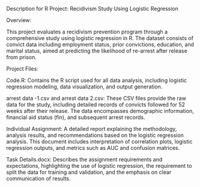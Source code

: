 Description for R Project: Recidivism Study Using Logistic Regression

Overview:

This project evaluates a recidivism prevention program through a comprehensive study using logistic regression in R. The dataset consists of convict data including employment status, prior convictions, education, and marital status, aimed at predicting the likelihood of re-arrest after release from prison.

Project Files:

Code.R: Contains the R script used for all data analysis, including logistic regression modeling, data visualization, and output generation.

arrest data -1.csv and arrest data 2.csv: These CSV files provide the raw data for the study, including detailed records of convicts followed for 52 weeks after their release. The data encompasses demographic information, financial aid status (fin), and subsequent arrest records.

Individual Assignment: A detailed report explaining the methodology, analysis results, and recommendations based on the logistic regression analysis. This document includes interpretation of correlation plots, logistic regression outputs, and metrics such as AUC and confusion matrices.

Task Details.docx: Describes the assignment requirements and expectations, highlighting the use of logistic regression, the requirement to split the data for training and validation, and the emphasis on clear communication of results.

